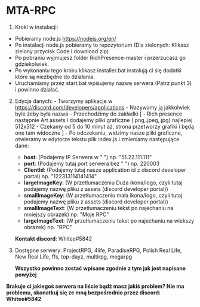 # MTA-RPC

1. Kroki w instalacji:
  - Pobieramy node.js https://nodejs.org/en/
  - Po instalacji node.js pobieramy to repozytorium (Dla zielonych: Klikasz zielony przycisk Code i download zip)
  - Po pobraniu wyjmujesz folder RichPresence-master i przerzucasz go gdziekolwiek.
  - Po wykonaniu tego kroku klikasz installer.bat instalują ci się dodatki które są niezbędne do działania.
  - Uruchamiamy przez start.bat wpisujemy nazwę serwera (Patrz punkt 3) i powinno działać.
  
  
  
  2. Edycja danych:
    - Tworzymy aplikacje w https://discord.com/developers/applications
    - Nazywamy ją jakkolwiek byle żeby była nazwa
    - Przechodzimy do zakładki [
                                 - Rich presence następnie Art assets i dodajemy pliki graficzne (.png,.jpeg,.jpg) najlepiej 512x512
                                 - Czekamy od 5 do 10 minut aż, strona przetworzy grafiki i będą one tam widoczne
                                 ]
    - Po odczekaniu, widzimy nasze pliki graficzne, otwieramy w edytorze tekstu plik index.js i zmieniamy następujące dane:
       
       - **host**: (Podajemy IP Serwera w " ") np. "51.22.111.111"
       - **port**: (Podajemy tutaj port serwera bez " ") np. 220003
       - **ClientId**: (Podajemy tutaj nasze application id z discord developer portal) np. "122313114141414"
       - **largeImageKey**: (W przetłumaczeniu Duża ikona/logo, czyli tutaj podajemy nazwę pliku z assets (discord developer portal))
       - **smallImageKey**: (W przetłumaczeniu mała ikona/logo, czyli tutaj podajemy nazwę pliku z assets (discord developer portal))
       - **smallImageText**: (W przetłumaczeniu tekst po najechaniu na mniejszy obrazek) np. "Moje RPC"
       - **largeImageText**: (W przetłumaczeniu tekst po najechaniu na wiekszy obrazek) np. "RPC"                   


      **Kontakt discord**: Whitee#5842

3. Dostępne serwery:
  ProjectRPG,
  4life,
  ParadiseRPG,
  Polish Real Life,
  New Real Life,
  ffs,
  top-dayz,
  multirpg,
  megarpg
  
    **Wszystko powinno zostać wpisane zgodnie z tym jak jest napisane powyżej** 
    


**Brakuje ci jakiegoś serwera na liście bądź masz jakiś problem? Nie ma problemu, skonatkuj się ze mną bezpośrednio przez discord: Whitee#5842**
